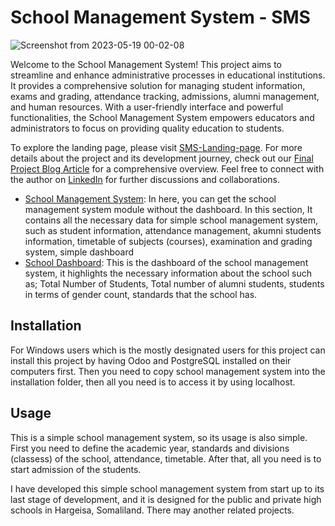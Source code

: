 # School Management System - SMS

![Screenshot from 2023-05-19 00-02-08](https://github.com/Ahmedshukr/SMS/assets/55732936/394ed802-b9e7-4848-a3cf-9ee36405fb31)

Welcome to the School Management System! This project aims to streamline and enhance administrative processes in educational institutions. It provides a comprehensive solution for managing student information, exams and grading, attendance tracking, admissions, alumni management, and human resources. With a user-friendly interface and powerful functionalities, the School Management System empowers educators and administrators to focus on providing quality education to students.

To explore the landing page, please visit [SMS-Landing-page](https://ahmedshukr.github.io/SMS-landing-page/). For more details about the project and its development journey, check out our [Final Project Blog Article](https://www.linkedin.com/pulse/simple-school-management-system-ahmed-muhumed/?published=t) for a comprehensive overview. Feel free to connect with the author on [LinkedIn](https://www.linkedin.com/in/ahmed-muhumed/) for further discussions and collaborations.

* [School Management System](./om_school): In here, you can get the school management system module without the dashboard. In this section, It contains all the necessary data for simple school management system, such as student information, attendance management, akumni students information, timetable of subjects (courses), examination and grading system, simple dashboard
* [School Dashboard](./custom_dashboard): This is the dashboard of the school management system, it highlights the necessary information about the school such as; Total Number of Students, Total number of alumni students, students in terms of gender count, standards that the school has.

## Installation
For Windows users which is the mostly designated users for this project can install this project by having Odoo and PostgreSQL installed on their computers first. Then you need to copy school management system into the installation folder, then all you need is to access it by using localhost.

## Usage
This is a simple school management system, so its usage is also simple. First you need to define the academic year, standards and divisions (classess) of the school, attendance, timetable. After that, all you need is to start admission of the students.

I have developed this simple school management system from start up to its last stage of development, and it is designed for the public and private high schools in Hargeisa, Somaliland. There may another related projects. 
